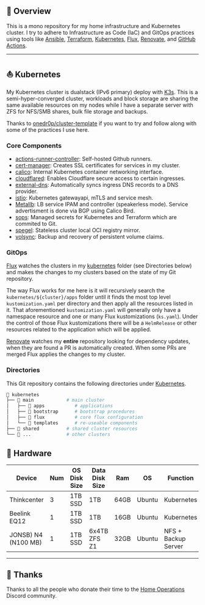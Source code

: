 ## 📖 Overview

This is a mono repository for my home infrastructure and Kubernetes cluster. I try to adhere to Infrastructure as Code (IaC) and GitOps practices using tools like [Ansible](https://www.ansible.com/), [Terraform](https://www.terraform.io/), [Kubernetes](https://kubernetes.io/), [Flux](https://github.com/fluxcd/flux2), [Renovate](https://github.com/renovatebot/renovate), and 
[GitHub Actions](https://github.com/features/actions).

---

## ⛵ Kubernetes

My Kubernetes cluster is dualstack (IPv6 primary) deploy with [K3s](https://k3s.io/). This is a semi-hyper-converged cluster, workloads and block storage are sharing the same available resources on my nodes while I have a separate server with ZFS for NFS/SMB shares, bulk file storage and backups.

Thanks to [onedr0p/cluster-template](https://github.com/onedr0p/cluster-template) if you want to try and follow along with some of the practices I use here.

### Core Components

- [actions-runner-controller](https://github.com/actions/actions-runner-controller): Self-hosted Github runners.
- [cert-manager](https://github.com/cert-manager/cert-manager): Creates SSL certificates for services in my cluster.
- [calico](https://github.com/projectcalico/calico): Internal Kubernetes container networking interface.
- [cloudflared](https://github.com/cloudflare/cloudflared): Enables Cloudflare secure access to certain ingresses.
- [external-dns](https://github.com/kubernetes-sigs/external-dns): Automatically syncs ingress DNS records to a DNS provider.
- [istio](https://github.com/istio/): Kubernetes gatewayapi, mTLS and service mesh.
- [Metallb](https://github.com/metallb/metallb): LB service IPAM and controller (speakerless mode). Service advertisment is done via BGP using Calico Bird.
- [sops](https://github.com/getsops/sops): Managed secrets for Kubernetes and Terraform which are commited to Git.
- [spegel](https://github.com/spegel-org/spegel): Stateless cluster local OCI registry mirror.
- [volsync](https://github.com/backube/volsync): Backup and recovery of persistent volume claims.

### GitOps

[Flux](https://github.com/fluxcd/flux2) watches the clusters in my [kubernetes](./kubernetes/) folder (see Directories below) and makes the changes to my clusters based on the state of my 
Git repository.

The way Flux works for me here is it will recursively search the `kubernetes/${cluster}/apps` folder until it finds the most top level `kustomization.yaml` per directory and then apply all the resources listed in it. That aforementioned `kustomization.yaml` will generally only have a namespace resource and one or many Flux kustomizations (`ks.yaml`). Under the control of those Flux kustomizations there will be a `HelmRelease` or other resources related to the application which will be applied.

[Renovate](https://github.com/renovatebot/renovate) watches my **entire** repository looking for dependency updates, when they are found a PR is automatically created. When some PRs are merged Flux applies the changes to my cluster.

### Directories

This Git repository contains the following directories under [Kubernetes](./kubernetes/).

```sh
📁 kubernetes
├── 📁 main            # main cluster
│   ├── 📁 apps           # applications
│   ├── 📁 bootstrap      # bootstrap procedures
│   ├── 📁 flux           # core flux configuration
│   └── 📁 templates      # re-useable components
├── 📁 shared          # shared cluster resources
└── 📁 ...             # other clusters
```

## 🔧 Hardware

| Device                      | Num | OS Disk Size | Data Disk Size                  | Ram  | OS            | Function                |
|-----------------------------|-----|--------------|---------------------------------|------|---------------|-------------------------|
| Thinkcenter                 | 3   | 1TB SSD      | 1TB                             | 64GB | Ubuntu        | Kubernetes              |
| Beelink EQ12                | 1   | 1TB SSD      | 1TB                             | 16GB | Ubuntu        | Kubernetes              |
| JONSB) N4 (N100 MB)         | 1   | 1TB SSD      | 6x4TB ZFS Z1                    | 32GB | Ubuntu        | NFS + Backup Server     |

---

## 🤝 Thanks

Thanks to all the people who donate their time to the [Home Operations](https://discord.gg/home-operations) Discord community.
